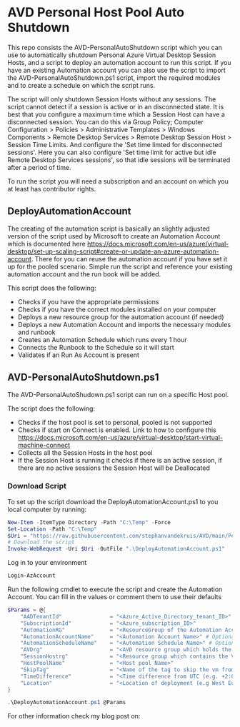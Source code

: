 # AVD Personal Host Pool Auto Shutdown
This repo consists the AVD-PersonalAutoShutdown script which you can use to automatically shutdown Personal Azure Virtual Desktop Session Hosts, and a script to deploy an automation account to run this script. If you have an existing Automation account you can also use the script to import the AVD-PersonalAutoShutdown.ps1 script, import the required modules and to create a schedule on which the script runs.

The script will only shutdown Session Hosts without any sessions. The script cannot detect if a session is active or in an disconnected state. It is best that you configure a maximum time which a Session Host can have a disconnected session. You can do this via Group Policy; Computer Configuration > Policies > Administrative Templates > Windows Components > Remote Desktop Services > Remote Desktop Session Host > Session Time Limits. And configure the 'Set time limted for disconnected sessions'. Here you can also configure 'Set time limit for active but idle Remote Desktop Services sessions', so that idle sessions will be terminated after a period of time.

To run the script you will need a subscription and an account on which you at least has contributor rights.

## DeployAutomationAccount
The creating of the automation script is basically an slightly adjusted version of the script used by Microsoft to create an Automation Account which is documented here https://docs.microsoft.com/en-us/azure/virtual-desktop/set-up-scaling-script#create-or-update-an-azure-automation-account. There for you can reuse the automation account if you have set it up for the pooled scenario. Simple run the script and reference your existing automation account and the run book will be added.

This script does the following:
* Checks if you have the appropriate permissions
* Checks if you have the correct modules installed on your computer 
* Deploys a new resource group for the automation account (if needed)
* Deploys a new Automation Account and imports the necessary modules and runbook
* Creates an Automation Schedule which runs every 1 hour
* Connects the Runbook to the Schedule so it will start 
* Validates if an Run As Account is present

## AVD-PersonalAutoShutdown.ps1
The AVD-PersonalAutoShudown.ps1 script can run on a specific Host pool.

The script does the following:
* Checks if the host pool is set to personal, pooled is not supported
* Checks if start on Connect is enabled. Link to how to configure this https://docs.microsoft.com/en-us/azure/virtual-desktop/start-virtual-machine-connect
* Collects all the Session Hosts in the host pool
* If the Session Host is running it checks if there is an active session, if there are no active sessions the Session Host will be Deallocated

### Download Script
To set up the script download the DeployAutomationAccount.ps1 to you local computer by running:


```PowerShell
New-Item -ItemType Directory -Path "C:\Temp" -Force
Set-Location -Path "C:\Temp"
$Uri = "https://raw.githubusercontent.com/stephanvandekruis/AVD/main/PersonalScaling/DeployAutomationAccount.ps1"
# Download the script
Invoke-WebRequest -Uri $Uri -OutFile ".\DeployAutomationAccount.ps1"
```

Log in to your environment
```PowerShell
Login-AzAccount
```

Run the following cmdlet to execute the script and create the Automation Account. You can fill in the values or comment them to use their defaults

```PowerShell
$Params = @{
    "AADTenantId"               = "<Azure_Active_Directory_tenant_ID>"
    "SubscriptionId"            = "<Azure_subscription_ID>" 
    "AutomationRG"              = "<ResourceGroup of the Automation Account>" # Optional. Default: rgAVDAutoShutdown
    "AutomationAccountName"     = "<Automation Account Name>" # Optional. Default: AVDAutoShutdownAutomationAccount
    "AutomationScheduleName"    = "<Automation Schedule Name>" # Optional. Default: AVDShutdownSchedule
    "AVDrg"                     = "<AVD resource group which holds the Host Pool Object>"
    "SessionHostrg"             = "<Resource group which contains the VMs of the session hosts>"
    "HostPoolName"              = "<Host pool Name>"
    "SkipTag"                   = "<Name of the tag to skip the vm from processing>" # Optional. Default: SkipAutoShutdown
    "TimeDifference"            = "<Time difference from UTC (e.g. +2:00) >" # Optional. Default: +2:00
    "Location"                  = "<Location of deployment (e.g West Europe)>" # Optional. Default: West Europe
}

.\DeployAutomationAccount.ps1 @Params
```

For other information check my blog post on: 